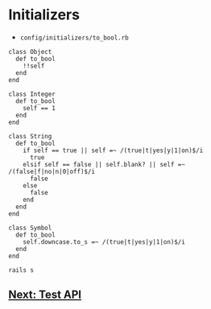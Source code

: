 # Initializers
- `config/initializers/to_bool.rb`
```
class Object
  def to_bool
    !!self
  end
end

class Integer
  def to_bool
    self == 1
  end
end

class String
  def to_bool
    if self == true || self =~ /(true|t|yes|y|1|on)$/i
      true
    elsif self == false || self.blank? || self =~ /(false|f|no|n|0|off)$/i
      false
    else
      false
    end
  end
end

class Symbol
  def to_bool
    self.downcase.to_s =~ /(true|t|yes|y|1|on)$/i
  end
end
```
```
rails s
```

## [Next: Test API](32_API.md)
